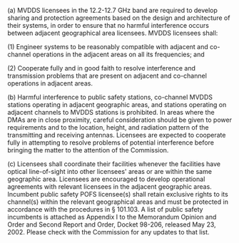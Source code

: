 (a) MVDDS licensees in the 12.2-12.7 GHz band are required to develop sharing and protection agreements based on the design and architecture of their systems, in order to ensure that no harmful interference occurs between adjacent geographical area licensees. MVDDS licensees shall:

(1) Engineer systems to be reasonably compatible with adjacent and co-channel operations in the adjacent areas on all its frequencies; and

(2) Cooperate fully and in good faith to resolve interference and transmission problems that are present on adjacent and co-channel operations in adjacent areas.

(b) Harmful interference to public safety stations, co-channel MVDDS stations operating in adjacent geographic areas, and stations operating on adjacent channels to MVDDS stations is prohibited. In areas where the DMAs are in close proximity, careful consideration should be given to power requirements and to the location, height, and radiation pattern of the transmitting and receiving antennas. Licensees are expected to cooperate fully in attempting to resolve problems of potential interference before bringing the matter to the attention of the Commission.

(c) Licensees shall coordinate their facilities whenever the facilities have optical line-of-sight into other licensees' areas or are within the same geographic area. Licensees are encouraged to develop operational agreements with relevant licensees in the adjacent geographic areas. Incumbent public safety POFS licensee(s) shall retain exclusive rights to its channel(s) within the relevant geographical areas and must be protected in accordance with the procedures in § 101.103. A list of public safety incumbents is attached as Appendix I to the Memorandum Opinion and Order and Second Report and Order, Docket 98-206, released May 23, 2002. Please check with the Commission for any updates to that list.

